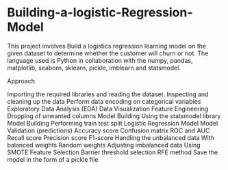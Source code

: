 # Building-a-logistic-Regression-Model
This project involves Build a logistics regression learning model on the given dataset to determine whether the customer will churn or not.
The language used is Python in collaboration with the numpy, pandas, matplotlib, seaborn, sklearn, pickle, imblearn and statsmodel.

Approach

Importing the required libraries and reading the dataset.
Inspecting and cleaning up the data
Perform data encoding on categorical variables
Exploratory Data Analysis (EDA)
Data Visualization
Feature Engineering
Dropping of unwanted columns
Model Building
Using the statsmodel library
Model Building
Performing train test split
Logistic Regression Model
Model Validation (predictions)
Accuracy score
Confusion matrix
ROC and AUC
Recall score
Precision score
F1-score
Handling the unbalanced data
With balanced weights
Random weights
Adjusting imbalanced data
Using SMOTE
Feature Selection
Barrier threshold selection
RFE method
Save the model in the form of a pickle file
